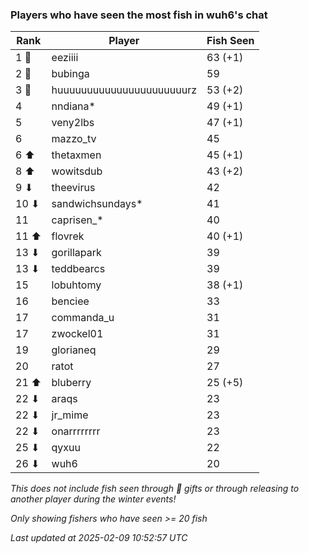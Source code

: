 ### Players who have seen the most fish in wuh6's chat
| Rank | Player | Fish Seen |
|------|--------|-----------|
| 1 🥇  | eeziiii  | 63 (+1) |
| 2 🥈  | bubinga  | 59 |
| 3 🥉  | huuuuuuuuuuuuuuuuuuuuuurz  | 53 (+2) |
| 4  | nndiana*  | 49 (+1) |
| 5  | veny2lbs  | 47 (+1) |
| 6  | mazzo_tv  | 45 |
| 6 ⬆ | thetaxmen  | 45 (+1) |
| 8 ⬆ | wowitsdub  | 43 (+2) |
| 9 ⬇ | theevirus  | 42 |
| 10 ⬇ | sandwichsundays*  | 41 |
| 11  | caprisen_*  | 40 |
| 11 ⬆ | flovrek  | 40 (+1) |
| 13 ⬇ | gorillapark  | 39 |
| 13 ⬇ | teddbearcs  | 39 |
| 15  | lobuhtomy  | 38 (+1) |
| 16  | benciee  | 33 |
| 17  | commanda_u  | 31 |
| 17  | zwockel01  | 31 |
| 19  | glorianeq  | 29 |
| 20  | ratot  | 27 |
| 21 ⬆ | bluberry  | 25 (+5) |
| 22 ⬇ | araqs  | 23 |
| 22 ⬇ | jr_mime  | 23 |
| 22 ⬇ | onarrrrrrrr  | 23 |
| 25 ⬇ | qyxuu  | 22 |
| 26 ⬇ | wuh6  | 20 |

_This does not include fish seen through 🎁 gifts or through releasing to another player during the winter events!_

_Only showing fishers who have seen >= 20 fish_

_Last updated at 2025-02-09 10:52:57 UTC_